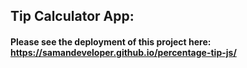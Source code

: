 ## Tip Calculator App:
#### Please see the deployment of this project here: https://samandeveloper.github.io/percentage-tip-js/
